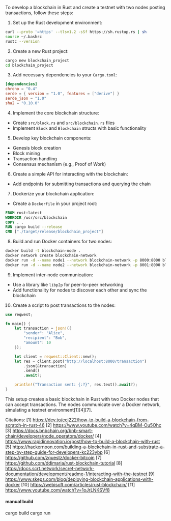 To develop a blockchain in Rust and create a testnet with two nodes posting transactions, follow these steps:

1. Set up the Rust development environment:
```bash
curl --proto '=https' --tlsv1.2 -sSf https://sh.rustup.rs | sh
source ~/.bashrc
rustc --version
```

2. Create a new Rust project:
```bash
cargo new blockchain_project
cd blockchain_project
```

3. Add necessary dependencies to your `Cargo.toml`:
```toml
[dependencies]
chrono = "0.4"
serde = { version = "1.0", features = ["derive"] }
serde_json = "1.0"
sha2 = "0.10.0"
```

4. Implement the core blockchain structure:
- Create `src/block.rs` and `src/blockchain.rs` files
- Implement `Block` and `Blockchain` structs with basic functionality

5. Develop key blockchain components:
- Genesis block creation
- Block mining
- Transaction handling
- Consensus mechanism (e.g., Proof of Work)

6. Create a simple API for interacting with the blockchain:
- Add endpoints for submitting transactions and querying the chain

7. Dockerize your blockchain application:
- Create a `Dockerfile` in your project root:
```dockerfile
FROM rust:latest
WORKDIR /usr/src/blockchain
COPY . .
RUN cargo build --release
CMD ["./target/release/blockchain_project"]
```

8. Build and run Docker containers for two nodes:
```bash
docker build -t blockchain-node .
docker network create blockchain-network
docker run -d --name node1 --network blockchain-network -p 8000:8000 blockchain-node
docker run -d --name node2 --network blockchain-network -p 8001:8000 blockchain-node
```

9. Implement inter-node communication:
- Use a library like `libp2p` for peer-to-peer networking
- Add functionality for nodes to discover each other and sync the blockchain

10. Create a script to post transactions to the nodes:
```rust
use reqwest;

fn main() {
    let transaction = json!({
        "sender": "Alice",
        "recipient": "Bob",
        "amount": 10
    });

    let client = reqwest::Client::new();
    let res = client.post("http://localhost:8000/transaction")
        .json(&transaction)
        .send()
        .await?;

    println!("Transaction sent: {:?}", res.text().await?);
}
```

This setup creates a basic blockchain in Rust with two Docker nodes that can accept transactions. The nodes communicate over a Docker network, simulating a testnet environment[1][4][7].

Citations:
[1] https://dev.to/ecj222/how-to-build-a-blockchain-from-scratch-in-rust-46
[2] https://www.youtube.com/watch?v=4qBM-Ou5Ohc
[3] https://docs.bnbchain.org/bnb-smart-chain/developers/node_operators/docker/
[4] https://www.rapidinnovation.io/post/how-to-build-a-blockchain-with-rust
[5] https://hackernoon.com/building-a-blockchain-in-rust-and-substrate-a-step-by-step-guide-for-developers-kc223ybp
[6] https://github.com/zquestz/docker-bitcoin
[7] https://github.com/ddimaria/rust-blockchain-tutorial
[8] https://docs.scrt.network/secret-network-documentation/development/readme-1/interacting-with-the-testnet
[9] https://www.skeps.com/blog/deploying-blockchain-applications-with-docker
[10] https://webisoft.com/articles/rust-blockchain/
[11] https://www.youtube.com/watch?v=1oJrLNKSVf8


#### manual build
cargo build
cargo run